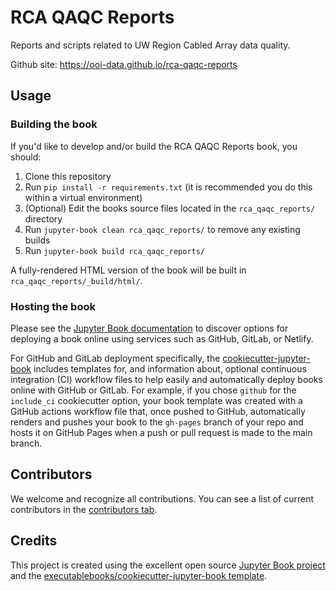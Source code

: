 # RCA QAQC Reports

Reports and scripts related to UW Region Cabled Array data quality.

Github site: https://ooi-data.github.io/rca-qaqc-reports

## Usage

### Building the book

If you'd like to develop and/or build the RCA QAQC Reports book, you should:

1. Clone this repository
2. Run `pip install -r requirements.txt` (it is recommended you do this within a virtual environment)
3. (Optional) Edit the books source files located in the `rca_qaqc_reports/` directory
4. Run `jupyter-book clean rca_qaqc_reports/` to remove any existing builds
5. Run `jupyter-book build rca_qaqc_reports/`

A fully-rendered HTML version of the book will be built in `rca_qaqc_reports/_build/html/`.

### Hosting the book

Please see the [Jupyter Book documentation](https://jupyterbook.org/publish/web.html) to discover options for deploying a book online using services such as GitHub, GitLab, or Netlify.

For GitHub and GitLab deployment specifically, the [cookiecutter-jupyter-book](https://github.com/executablebooks/cookiecutter-jupyter-book) includes templates for, and information about, optional continuous integration (CI) workflow files to help easily and automatically deploy books online with GitHub or GitLab. For example, if you chose `github` for the `include_ci` cookiecutter option, your book template was created with a GitHub actions workflow file that, once pushed to GitHub, automatically renders and pushes your book to the `gh-pages` branch of your repo and hosts it on GitHub Pages when a push or pull request is made to the main branch.

## Contributors

We welcome and recognize all contributions. You can see a list of current contributors in the [contributors tab](https://github.com/jdduprey/rca_qaqc_reports/graphs/contributors).

## Credits

This project is created using the excellent open source [Jupyter Book project](https://jupyterbook.org/) and the [executablebooks/cookiecutter-jupyter-book template](https://github.com/executablebooks/cookiecutter-jupyter-book).
